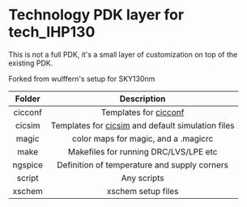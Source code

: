# Technology PDK layer for tech_IHP130

This is not a full PDK, it's a small layer of customization on top of the
existing PDK.

Forked from wulffern's setup for SKY130nm


| Folder  | Description                                                                             |
|:-------:|:---------------------------------------------------------------------------------------:|
| cicconf | Templates for [cicconf](https://github.com/wulffern/cicconf)                            |
| cicsim  | Templates for [cicsim](https://github.com/wulffern/cicsim) and default simulation files |
| magic   | color maps for magic, and a .magicrc                                                    |
| make    | Makefiles for running DRC/LVS/LPE etc                                                   |
| ngspice | Definition of temperature and supply corners                                            |
| script  | Any scripts                                                                             |
| xschem  | xschem setup files

